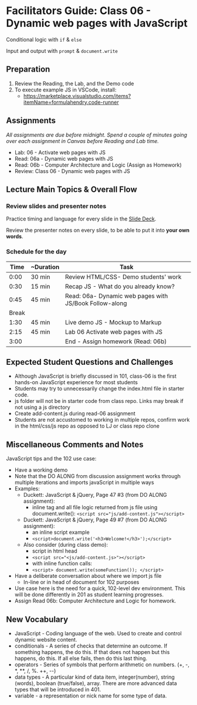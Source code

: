 # Facilitators Guide: Class 06 - Dynamic web pages with JavaScript

Conditional logic with `if` & `else`

Input and output with `prompt` & `document.write`

## Preparation

1. Review the Reading, the Lab, and the Demo code
1. To execute example JS in VSCode, install:
    - <https://marketplace.visualstudio.com/items?itemName=formulahendry.code-runner>

## Assignments

*All assignments are due before midnight. Spend a couple of minutes going over each assignment in Canvas before Reading and Lab time.*

- Lab: 06 - Activate web pages with JS
- Read: 06a - Dynamic web pages with JS
- Read: 06b - Computer Architecture and Logic  (Assign as Homework)
- Review: Class 06 - Dynamic web pages with JS

## Lecture Main Topics & Overall Flow

### Review slides and presenter notes

Practice timing and language for every slide in the [Slide Deck](https://docs.google.com/presentation/d/1NlKlBgC3bN0r1zmwrVD5eREgQk-KiloFsJhT7Uy0n10/edit).

Review the presenter notes on every slide, to be able to put it into **your own words**.

### Schedule for the day

|  Time  |  ~Duration|   Task                                                 |
|---     |---        |---                                                     |
|  0:00  |  30 min   |  Review HTML/CSS- Demo students' work                  |
|  0:30  |  15 min   |  Recap JS - What do you already know?                  |
|  0:45  |  45 min   |  Read: 06a- Dynamic web pages with JS/Book Follow-along|
|  Break |           |                                                        |
|  1:30  |  45 min   |  Live demo JS - Mockup to Markup                       |
|  2:15  |  45 min   |  Lab 06 Activate web pages with JS                     |
|  3:00  |           |  End - Assign homework (Read: 06b)                     |

## Expected Student Questions and Challenges

- Although JavaScript is briefly discussed in 101, class-06 is the first hands-on JavaScript experience for most students 
- Students may try to unnecessarily change the index.html file in starter code.  
- js folder will not be in starter code from class repo.  Links may break if not using a js directory
- Create add-content.js during read-06 assignment
- Students are not accustomed to working in multiple repos, confirm work in the html/css/js repo as opposed to LJ or class repo clone

## Miscellaneous Comments and Notes

JavaScript tips and the 102 use case:

- Have a working demo
- Note that the DO ALONG from discussion assignment works through multiple iterations and imports javaScript in multiple ways 
- Examples:
  - Duckett: JavaScript & jQuery, Page 47 #3 (from DO ALONG assignment):
    - inline tag and all file logic returned from js file using document.write():  `<script src="js/add-content.js"></script>`
  - Duckett: JavaScript & jQuery, Page 49 #7 (from DO ALONG assignment):
    - an inline script example
    - `<script>document.write('<h3>Welcome!</h3>');</script>`
  - Also consider (during class demo):
    - script in html head
    - `<script src="<js/add-content.js>"></script>`
    - with inline function calls:
    - `<script> document.write(someFunction()); </script>`
- Have a deliberate conversation about where we import js file
  - In-line or in head of document for 102 purposes
- Use case here is the need for a quick, 102-level dev environment.  This will be done differently in 201 as student learning progresses.
- Assign Read 06b: Computer Architecture and Logic for homework.

## New Vocabulary

- JavaScript - Coding language of the web.  Used to create and control dynamic website content.
- conditionals - A series of checks that determine an outcome.  If something happens, the do this.  If that does not happen but this happens, do this.  If all else fails, then do this last thing.
- operators - Series of symbols that perform arithmetic on numbers.  (+, -, *, **, /, %. ++, --)
- data types - A particular kind of data item, integer(number), string (words), boolean (true/false), array.  There are more advanced data types that will be introduced in 401.
- variable - a representation or nick name for some type of data.
